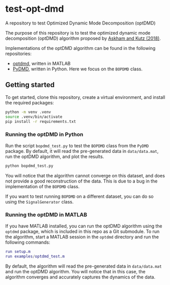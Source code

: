 # test-opt-dmd
A repository to test Optimized Dynamic Mode Decomposition (optDMD)

The purpose of this repository is to test the optimized dynamic mode decomposition (optDMD) algorithm proposed by [Askham and Kutz (2018)](https://epubs.siam.org/doi/10.1137/M1124176).

Implementations of the optDMD algorithm can be found in the following repositories:

- [optdmd](https://github.com/duqbo/optdmd), written in MATLAB
- [PyDMD](https://github.com/PyDMD/PyDMD), written in Python. Here we focus on the `BOPDMD` class.

## Getting started

To get started, clone this repository, create a virtual environment, and install the required packages:

```bash
python -m venv .venv
source .venv/bin/activate
pip install -r requirements.txt
```

### Running the optDMD in Python

Run the script `bopdmd_test.py` to test the `BOPDMD` class from the `PyDMD` package. By default, it will read the pre-generated data in `data/data.mat`, run the optDMD algorithm, and plot the results.

```bash
python bopdmd_test.py
```

You will notice that the algorithm cannot converge on this dataset, and does not provide a good reconstruction of the data. This is due to a bug in the implementation of the `BOPDMD` class.

If you want to test running `BOPDMD` on a different dataset, you can do so using the `SignalGenerator` class.

### Running the optDMD in MATLAB

If you have MATLAB installed, you can run the optDMD algorithm using the `optdmd` package, which is included in this repo as a Git submodule. To run the algorithm, start a MATLAB session in the `optdmd` directory and run the following commands:

```matlab
run setup.m
run examples/optdmd_test.m
```

By default, the algorithm will read the pre-generated data in `data/data.mat` and run the optDMD algorithm. You will notice that in this case, the algorithm converges and accurately captures the dynamics of the data.
